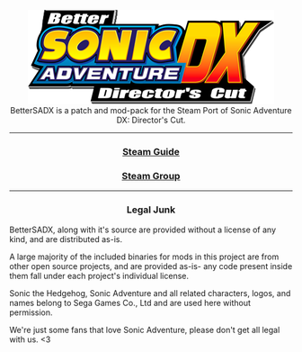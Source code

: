<p align="center">
<img  src="https://raw.githubusercontent.com/Carlmundo/BetterSADX/master/Logo.png" height="167" width="438" /><br>
BetterSADX is a patch and mod-pack for the Steam Port of Sonic Adventure DX: Director's Cut.</p>
<hr>
<h3 align="center">
  <a href="http://steamcommunity.com/sharedfiles/filedetails/?id=299808681">Steam Guide</a>
</h3>
<h3 align="center">
  <a href="http://steamcommunity.com/groups/BetterSADX">Steam Group</a>
</h3>
<hr>
<h3 align="center">Legal Junk</h3>
<p>
BetterSADX, along with it's source are provided without a license of any kind, and are distributed as-is.

A large majority of the included binaries for mods in this project are from other open source projects, and are provided as-is- any code present inside them fall under each project's individual license.

Sonic the Hedgehog, Sonic Adventure and all related characters, logos, and names belong to Sega Games Co., Ltd and are used here without permission.

We're just some fans that love Sonic Adventure, please don't get all legal with us. <3
</p>

